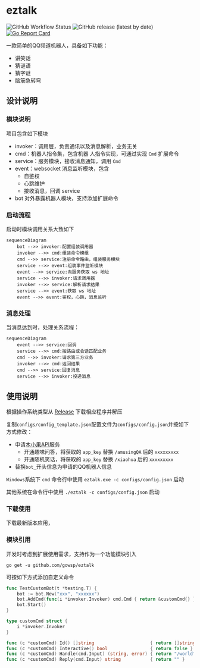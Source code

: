 # eztalk

![GitHub Workflow Status](https://img.shields.io/github/workflow/status/gowsp/eztalk/release)
![GitHub release (latest by date)](https://img.shields.io/github/v/release/gowsp/eztalk)
[![Go Report Card](https://goreportcard.com/badge/github.com/gowsp/eztalk)](https://goreportcard.com/report/github.com/gowsp/eztalk)

一款简单的QQ频道机器人，具备如下功能：

- 讲笑话
- 猜谜语
- 猜字谜
- 脑筋急转弯

## 设计说明

### 模块说明

项目包含如下模块

- invoker：调用层，负责通讯以及消息解析，业务无关
- cmd：机器人指令集，包含机器
人指令实现，可通过实现 `Cmd` 扩展命令
- service：服务模块，接收消息通知，调用 `Cmd`
- event：websocket 消息监听模块，包含
  - 自鉴权
  - 心跳维护
  - 接收消息，回调 service
- bot 对外暴露机器人模块，支持添加扩展命令

### 启动流程

启动时模块调用关系大致如下

```mermaid
sequenceDiagram
    bot -->> invoker:配置组装调用器
    invoker -->> cmd:组装命令模组
    cmd -->> service:注册命令路由，组装服务模块
    service -->> event:组装事件监听模块
    event -->> service:向服务获取 ws 地址
    service -->> invoker:请求调用器
    invoker -->> service:解析请求结果
    service -->> event:获取 ws 地址
    event -->> event:鉴权，心跳，消息监听
```

### 消息处理

当消息达到时，处理关系流程：

```mermaid
sequenceDiagram
    event -->> service:回调
    service -->> cmd:按路由或会话匹配业务
    cmd -->> invoker:请求第三方业务
    invoker -->> cmd:返回结果
    cmd -->> service:回复消息
    service -->> invoker:投递消息
```

## 使用说明

根据操作系统类型从 [Release](https://github.com/gowsp/wsp/releases/latest) 下载相应程序并解压

复制`configs/config_template.json`配置文件为`configs/config.json`并按如下方式修改：

- 申请[木小果API](https://api.muxiaoguo.cn/)服务
  - 开通趣味问答，将获取的 `app_key` 替换 `/amusingQA` 后的 `xxxxxxxxx`
  - 开通随机笑话，将获取的 `app_key` 替换 `/xiaohua` 后的 `xxxxxxxxx`
- 替换`bot_`开头信息为申请的QQ机器人信息

`Windows`系统下 `cmd` 命令行中使用 `eztalk.exe -c configs/config.json` 启动

其他系统在命令行中使用 `./eztalk -c configs/config.json` 启动

### 下载使用

下载最新版本应用，

### 模块引用

开发时考虑到扩展使用需求，支持作为一个功能模块引入

```
go get -u github.com/gowsp/eztalk
```

可按如下方式添加自定义命令

```go
func TestCustomBot(t *testing.T) {
	bot := bot.New("xxx", "xxxxxx")
	bot.AddCmd(func(i *invoker.Invoker) cmd.Cmd { return &customCmd{} })
	bot.Start()
}

type customCmd struct {
	i *invoker.Invoker
}

func (c *customCmd) Id() []string                     { return []string{"/hello"} }
func (c *customCmd) Interactive() bool                { return false }
func (c *customCmd) Handle(cmd.Input) (string, error) { return "/world", nil }
func (c *customCmd) Reply(cmd.Input) string           { return "" }
```